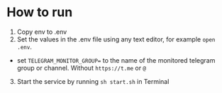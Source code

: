 # How to run

1. Copy env to .env
2. Set the values in the .env file using any text editor, for example `open .env`.
- set `TELEGRAM_MONITOR_GROUP=` to the name of the monitored telegram group or channel. Without `https://t.me` or `@`
3. Start the service by running `sh start.sh` in Terminal